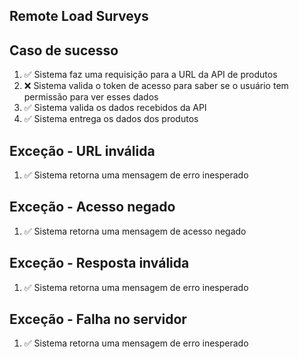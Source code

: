 ## Remote Load Surveys

## Caso de sucesso
1. ✅ Sistema faz uma requisição para a URL da API de produtos
2. ❌ Sistema valida o token de acesso para saber se o usuário tem permissão para ver esses dados
3. ✅ Sistema valida os dados recebidos da API
4. ✅ Sistema entrega os dados dos produtos

## Exceção - URL inválida
1. ✅ Sistema retorna uma mensagem de erro inesperado

## Exceção - Acesso negado
1. ✅ Sistema retorna uma mensagem de acesso negado

## Exceção - Resposta inválida
1. ✅ Sistema retorna uma mensagem de erro inesperado

## Exceção - Falha no servidor
1. ✅ Sistema retorna uma mensagem de erro inesperado